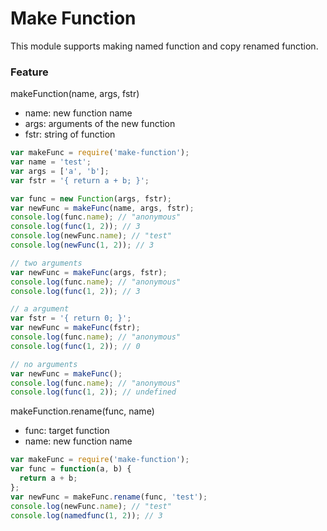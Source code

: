 # Make Function

This module supports making named function and copy renamed function.

### Feature

makeFunction(name, args, fstr)

- name: new function name
- args: arguments of the new function
- fstr: string of function

```js
var makeFunc = require('make-function');
var name = 'test';
var args = ['a', 'b'];
var fstr = '{ return a + b; }';

var func = new Function(args, fstr);
var newFunc = makeFunc(name, args, fstr);
console.log(func.name); // "anonymous"
console.log(func(1, 2)); // 3
console.log(newFunc.name); // "test"
console.log(newFunc(1, 2)); // 3

// two arguments
var newFunc = makeFunc(args, fstr);
console.log(func.name); // "anonymous"
console.log(func(1, 2)); // 3

// a argument
var fstr = '{ return 0; }';
var newFunc = makeFunc(fstr);
console.log(func.name); // "anonymous"
console.log(func(1, 2)); // 0

// no arguments
var newFunc = makeFunc();
console.log(func.name); // "anonymous"
console.log(func(1, 2)); // undefined
```

makeFunction.rename(func, name)

- func: target function
- name: new function name

```js
var makeFunc = require('make-function');
var func = function(a, b) {
  return a + b;
};
var newFunc = makeFunc.rename(func, 'test');
console.log(newFunc.name); // "test"
console.log(namedfunc(1, 2)); // 3
```
